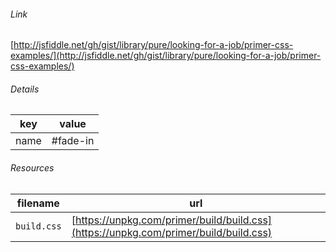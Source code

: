 <!--
https://pypi.org/project/jsfiddle-readme/
-->


###### Link
[http://jsfiddle.net/gh/gist/library/pure/looking-for-a-job/primer-css-examples/](http://jsfiddle.net/gh/gist/library/pure/looking-for-a-job/primer-css-examples/)

###### Details
key|value
-|-
name|#fade-in

###### Resources
filename|url
-|-
`build.css`|[https://unpkg.com/primer/build/build.css](https://unpkg.com/primer/build/build.css)